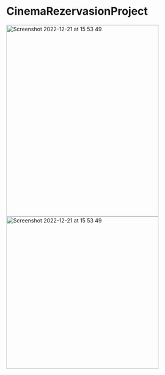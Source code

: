# CinemaRezervasionProject


<p>
<img width="398" height= "500" alt="Screenshot 2022-12-21 at 15 53 49" src="https://user-images.githubusercontent.com/76161957/208910621-c75656b6-3ef4-4b7d-bf9f-08c0ac770596.png">

<img width="398" alt="Screenshot 2022-12-21 at 15 53 49" src="https://user-images.githubusercontent.com/76161957/207432342-760ab703-f13f-4bdf-b592-7c2fe50f06ee.png">
</p>
